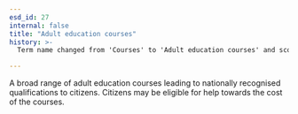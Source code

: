 ```yaml
---
esd_id: 27
internal: false
title: "Adult education courses"
history: >-
  Term name changed from 'Courses' to 'Adult education courses' and scope notes added in version 2.02. Term name changed from 'Adult education courses' to 'Education - adult - courses' in version 3.00. Term name changed to 'Adult education courses' in version 4.00

---
```


A broad range of adult education courses leading to nationally recognised qualifications to citizens. Citizens may be eligible for help towards the cost of the courses.

